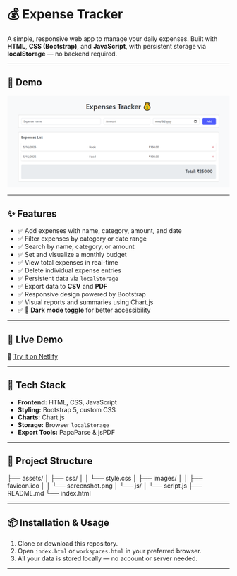# 💰 Expense Tracker

A simple, responsive web app to manage your daily expenses. Built with **HTML**, **CSS (Bootstrap)**, and **JavaScript**, with persistent storage via **localStorage** — no backend required.

---

## 📸 Demo

![Screenshot of Expense Tracker](./assets/images/screenshot.png)

---

## ✨ Features

- ✅ Add expenses with name, category, amount, and date  
- ✅ Filter expenses by category or date range  
- ✅ Search by name, category, or amount  
- ✅ Set and visualize a monthly budget  
- ✅ View total expenses in real-time  
- ✅ Delete individual expense entries  
- ✅ Persistent data via `localStorage`  
- ✅ Export data to **CSV** and **PDF**  
- ✅ Responsive design powered by Bootstrap  
- ✅ Visual reports and summaries using Chart.js  
- ✅ 🔄 **Dark mode toggle** for better accessibility

---

## 🚀 Live Demo

🔗 [Try it on Netlify](https://spendly-dev.netlify.app/)

---

## 🧰 Tech Stack

- **Frontend:** HTML, CSS, JavaScript  
- **Styling:** Bootstrap 5, custom CSS  
- **Charts:** Chart.js  
- **Storage:** Browser `localStorage`  
- **Export Tools:** PapaParse & jsPDF

---

## 📂 Project Structure

├── assets/
│   ├── css/
│   │   └── style.css
│   ├── images/
│   │   ├── favicon.ico
│   │   └── screenshot.png
│   └── js/
│       └── script.js
├── README.md
└── index.html

 
---

## 📦 Installation & Usage

1. Clone or download this repository.
2. Open `index.html` or `workspaces.html` in your preferred browser.
3. All your data is stored locally — no account or server needed.

---
